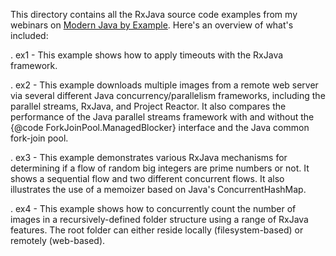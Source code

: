 This directory contains all the RxJava source code examples from my
webinars on [Modern Java by
Example](http://www.dre.vanderbilt.edu/~schmidt/MJBE).  Here's an
overview of what's included:

. ex1 - This example shows how to apply timeouts with the RxJava
        framework.
  
. ex2 - This example downloads multiple images from a remote web
        server via several different Java concurrency/parallelism
        frameworks, including the parallel streams, RxJava, and
        Project Reactor.  It also compares the performance of the Java
        parallel streams framework with and without the {@code
        ForkJoinPool.ManagedBlocker} interface and the Java common
        fork-join pool.

. ex3 - This example demonstrates various RxJava mechanisms for
        determining if a flow of random big integers are prime numbers
        or not.  It shows a sequential flow and two different
        concurrent flows.  It also illustrates the use of a memoizer
        based on Java's ConcurrentHashMap.

. ex4 - This example shows how to concurrently count the number of
        images in a recursively-defined folder structure using a range
        of RxJava features.  The root folder can either reside locally
        (filesystem-based) or remotely (web-based).
